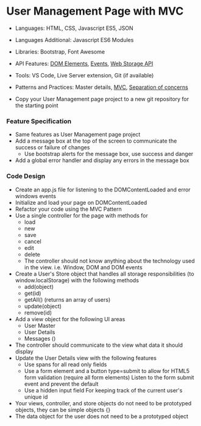 
# User Management Page with MVC

* Languages: HTML, CSS, Javascript ES5, JSON
* Languages Additional: Javascript ES6 Modules
* Libraries: Bootstrap, Font Awesome
* API Features: [DOM Elements](http://redrockcodecamp.org/docs/Javascript/developer.mozilla.org/en-US/docs/Web/API/Document_Object_Model.html), [Events](http://redrockcodecamp.org/docs/JavaScript/developer.mozilla.org/en-US/docs/Web/Events.html), [Web Storage API](http://redrockcodecamp.org/docs/javascript/developer.mozilla.org/en-US/docs/Web/API/Web_Storage_API.html)
* Tools: VS Code, Live Server extension, Git (if available)
* Patterns and Practices: Master details, [MVC](http://redrockcodecamp.org/wikipedia/model_view_controller.html), [Separation of concerns](http://redrockcodecamp.org/wikipedia/separation_of_concerns.html)

* Copy your User Management page project to a new git repository for the starting point

### Feature Specification

* Same features as User Management page project
* Add a message box at the top of the screen to communicate the success or failure of changes
	* Use bootstrap alerts for the message box, use success and danger
* Add a global error handler and display any errors in the message box

### Code Design

* Create an app.js file for listening to the DOMContentLoaded and error windows events
* Initialize and load your page on DOMContentLoaded
* Refactor your code using the MVC Pattern
* Use a single controller for the page with methods for
	* load
	* new
	* save
	* cancel
	* edit
	* delete
	* The controller should not know anything about the technology used in the view. i.e. Window, DOM and DOM events
* Create a User's Store object that handles all storage responsibilities (to window.localStorage) with the following methods
	* add(object)
	* get(id)
	* getAll() (returns an array of users)
	* update(object)
	* remove(id)
* Add a view object for the following UI areas
	* User Master
	* User Details
	* Messages ()
* The controller should communicate to the view what data it should display
* Update the User Details view with the following features	
	* Use spans for all read only fields
	* Use a form element and a button type=submit to allow for HTML5 form validation (require all form elements)
		Listen to the form submit event and prevent the default
	* Use a hidden input field For keeping track of the current user's unique id
* Your views, controller, and store objects do not need to be prototyped objects, they can be simple objects {}
* The data object for the user does not need to be a prototyped object
